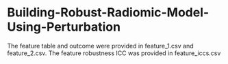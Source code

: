 # Building-Robust-Radiomic-Model-Using-Perturbation
 The feature table and outcome were provided in feature_1.csv and feature_2.csv.
 The feature robustness ICC was provided in feature_iccs.csv
